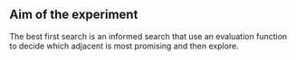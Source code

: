 ## Aim of the experiment

The best first search is  an informed search that use an evaluation function to decide which adjacent is most promising and then explore.
